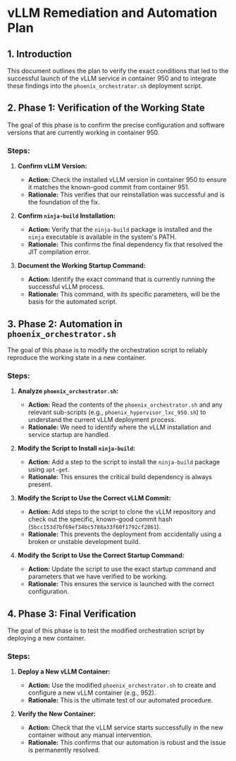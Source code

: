 # vLLM Remediation and Automation Plan

## 1. Introduction

This document outlines the plan to verify the exact conditions that led to the successful launch of the vLLM service in container 950 and to integrate these findings into the `phoenix_orchestrator.sh` deployment script.

## 2. Phase 1: Verification of the Working State

The goal of this phase is to confirm the precise configuration and software versions that are currently working in container 950.

### Steps:

1.  **Confirm vLLM Version:**
    *   **Action:** Check the installed vLLM version in container 950 to ensure it matches the known-good commit from container 951.
    *   **Rationale:** This verifies that our reinstallation was successful and is the foundation of the fix.

2.  **Confirm `ninja-build` Installation:**
    *   **Action:** Verify that the `ninja-build` package is installed and the `ninja` executable is available in the system's PATH.
    *   **Rationale:** This confirms the final dependency fix that resolved the JIT compilation error.

3.  **Document the Working Startup Command:**
    *   **Action:** Identify the exact command that is currently running the successful vLLM process.
    *   **Rationale:** This command, with its specific parameters, will be the basis for the automated script.

## 3. Phase 2: Automation in `phoenix_orchestrator.sh`

The goal of this phase is to modify the orchestration script to reliably reproduce the working state in a new container.

### Steps:

1.  **Analyze `phoenix_orchestrator.sh`:**
    *   **Action:** Read the contents of the `phoenix_orchestrator.sh` and any relevant sub-scripts (e.g., `phoenix_hypervisor_lxc_950.sh`) to understand the current vLLM deployment process.
    *   **Rationale:** We need to identify where the vLLM installation and service startup are handled.

2.  **Modify the Script to Install `ninja-build`:**
    *   **Action:** Add a step to the script to install the `ninja-build` package using `apt-get`.
    *   **Rationale:** This ensures the critical build dependency is always present.

3.  **Modify the Script to Use the Correct vLLM Commit:**
    *   **Action:** Add steps to the script to clone the vLLM repository and check out the specific, known-good commit hash (`5bcc153d7bf69ef34bc5788a33f60f1792cf2861`).
    *   **Rationale:** This prevents the deployment from accidentally using a broken or unstable development build.

4.  **Modify the Script to Use the Correct Startup Command:**
    *   **Action:** Update the script to use the exact startup command and parameters that we have verified to be working.
    *   **Rationale:** This ensures the service is launched with the correct configuration.

## 4. Phase 3: Final Verification

The goal of this phase is to test the modified orchestration script by deploying a new container.

### Steps:

1.  **Deploy a New vLLM Container:**
    *   **Action:** Use the modified `phoenix_orchestrator.sh` to create and configure a new vLLM container (e.g., 952).
    *   **Rationale:** This is the ultimate test of our automated procedure.

2.  **Verify the New Container:**
    *   **Action:** Check that the vLLM service starts successfully in the new container without any manual intervention.
    *   **Rationale:** This confirms that our automation is robust and the issue is permanently resolved.